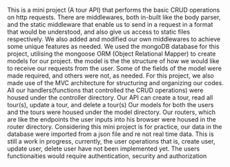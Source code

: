 This is a mini project (A tour API) that performs the basic CRUD operations on http requests.
There are middlewares, both in-built like the body parser, and the static middleware that enable us to send in a request in a format that would be understood, 
and also give us access to static files respectively.
We also added and modified our own middlewares to achieve some unique features as needed.
We used the mongoDB database for this project, utilising the mongoose ORM (Object Relational Mapper) to create models for our project. the model is the the structure
of how we would like to receive our requests from the user. Some of the fields of the model were made required, and others were not, as needed.
For this project, we also made use of the MVC architecture for structuring and organizing our codes.
All our handlers(functions that controlled the CRUD operations) were housed under the controller directory.
Our API can create a tour, read all tour(s), update a tour, and delete a tour(s)
Our models for both the users and the tours were housed under the model directory.
Our routers, which are like the endpoints the user inputs into his browser were housed in the router directory.
Considering this mini project is for practice, our data in the database were imported from a json file and re not real time data.
This is still a work in progress, currently, the user operations that is, create user, update user, delete user have not been implemented yet. The users functionaities would
require authentication, security and authorization
